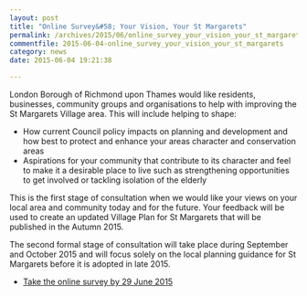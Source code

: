 ```yaml
---
layout: post
title: "Online Survey&#58; Your Vision, Your St Margarets"
permalink: /archives/2015/06/online_survey_your_vision_your_st_margarets.html
commentfile: 2015-06-04-online_survey_your_vision_your_st_margarets
category: news
date: 2015-06-04 19:21:38

---
```


London Borough of Richmond upon Thames would like residents, businesses, community groups and organisations to help with improving the St Margarets Village area. This will include helping to shape:

-   How current Council policy impacts on planning and development and how best to protect and enhance your areas character and conservation areas
-   Aspirations for your community that contribute to its character and feel to make it a desirable place to live such as strengthening opportunities to get involved or tackling isolation of the elderly

This is the first stage of consultation when we would like your views on your local area and community today and for the future. Your feedback will be used to create an updated Village Plan for St Margarets that will be published in the Autumn 2015.

The second formal stage of consultation will take place during September and October 2015 and will focus solely on the local planning guidance for St Margarets before it is adopted in late 2015.

-   [Take the online survey by 29 June 2015](https://stmargarets.london/l/th3vl)

